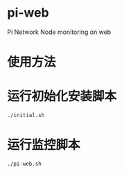 # pi-web
Pi Network Node monitoring on web 

# 使用方法
# 运行初始化安装脚本
    ./initial.sh
    
# 运行监控脚本
    ./pi-web.sh
